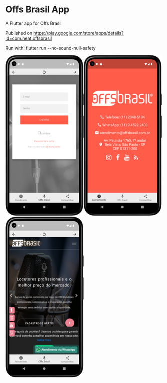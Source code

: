 # Offs Brasil App

A Flutter app for Offs Brasil

Published on https://play.google.com/store/apps/details?id=com.neat.offsbrasil

Run with: flutter run --no-sound-null-safety


<img src="screenshots/1.png" height='auto' width='250'/><img src="screenshots/2.png" height='auto' width='250'/><img src="screenshots/3.png" height='auto' width='250'/>
